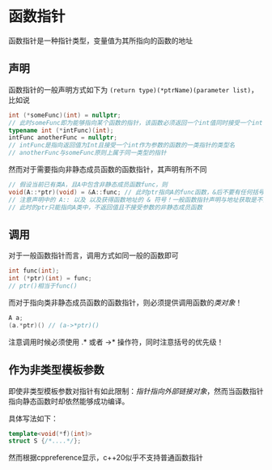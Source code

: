 # 函数指针

函数指针是一种指针类型，变量值为其所指向的函数的地址

## 声明

函数指针的一般声明方式如下为 `(return type)(*ptrName)(parameter list)`，比如说

```c++
int (*someFunc)(int) = nullptr;
// 此时someFunc即为能够指向某个函数的指针，该函数必须返回一个int值同时接受一个int作为参数
typename int (*intFunc)(int);
intFunc anotherFunc = nullptr;
// intFunc是指向返回值为Int且接受一个int作为参数的函数的一类指针的类型名
// anotherFunc与someFunc原则上属于同一类型的指针
```

然而对于需要指向非静态成员函数的函数指针，其声明有所不同

```c++
// 假设当前已有类A，且A中包含非静态成员函数func，则
void(A::*ptr)(void) = &A::func; // 此时ptr指向A的func函数，&后不要有任何括号！
// 注意声明中的 A:: 以及 以及获得函数地址的 & 符号！一般函数指针声明与地址获取是不需要的
// 此时的ptr只能指向A类中，不返回值且不接受参数的非静态成员函数
```

## 调用

对于一般函数指针而言，调用方式如同一般的函数即可

```c++
int func(int);
int (*ptr)(int) = func;
// ptr()相当于func()
```

而对于指向类非静态成员函数的函数指针，则必须提供调用函数的*类对象*！

```c++
A a;
(a.*ptr)() // (a->*ptr)()
```

注意调用时候必须使用 .* 或者 ->* 操作符，同时注意括号的优先级！

## 作为非类型模板参数

即使非类型模板参数对指针有如此限制：*指针指向外部链接对象*，然而当函数指针指向静态函数时却依然能够成功编译。

具体写法如下：

```c++
template<void(*f)(int)>
struct S {/*....*/};
```

然而根据cppreference显示，c++20似乎不支持普通函数指针